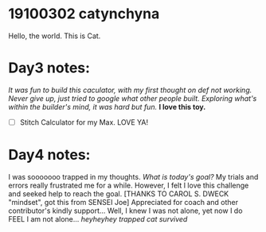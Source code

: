 # 19100302 catynchyna 
Hello, the world.
This is Cat.

# Day3 notes:
*It was fun to build this caculator, with my first thought on def not working.*
*Never give up, just tried to google what other people built.*
*Exploring what's within the builder's mind, it was hard but fun.*
**I love this toy.**
- [ ] Stitch Calculator for my Max. LOVE YA!

# Day4 notes:
I was sooooooo trapped in my thoughts.
*What is today's goal?*
My trials and errors really frustrated me for a while.
However, I felt I love this challenge and seeked help to reach the goal.
[THANKS TO CAROL S. DWECK "mindset", got this from SENSEI Joe]
Appreciated for coach and other contributor's kindly support...
Well, I knew I was not alone, yet now I do FEEL I am not alone... 
*heyheyhey trapped cat survived*
